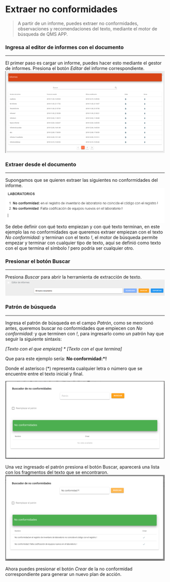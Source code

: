 # Extraer no conformidades
> A partir de un informe, puedes extraer no conformidades, observaciones y recomendaciones del texto, mediante el motor de búsqueda de QMS APP. 
### Ingresa al editor de informes con el documento
___
El primer paso es cargar un informe, puedes hacer esto mediante el gestor de informes. Presiona el botón *Editar* del informe correspondiente.
![Cargar informes](../_media/search/gestor_informes.PNG "Cargar informes")
### Extraer desde el documento
___
Supongamos que se quieren extraer las siguientes no conformidades del informe. 
![Ejemplo no conformidades](../_media/search/ejemplo.PNG "Ejemplo no conformidades")
Se debe definir con qué texto empiezan y con qué texto terminan, en este ejemplo las no conformidades que queremos extraer empiezan con el texto *No conformidad:* y terminan con el texto *!*, el motor de búsqueda permite empezar y terminar con cualquier tipo de texto, aquí se definió como texto con el que termina el símbolo *!* pero podría ser cualquier otro.
### Presionar el botón Buscar
___
Presiona *Buscar* para abrir la herramienta de extracción de texto.
![Documento guardado](../_media/editor/documento_guardado.PNG "Documento guardado")
### Patrón de búsqueda
___
Ingresa el patrón de búsqueda en el campo *Patrón*, como se mencionó antes, queremos buscar no conformidades que empiecen con *No conformidad:* y que terminen con *!*, para ingresarlo como un patrón hay que seguir la siguiente sintaxis:   
    
*[Texto con el que empieza] * [Texto con el que termina]*
   
Que para este ejemplo sería:
**No conformidad:*!**
   
Donde el asterisco (*) representa cualquier letra o número que se encuentre entre el texto inicial y final.

![Buscador](../_media/search/buscador.PNG "Buscador")  
   
Una vez ingresado el patrón presiona el botón Buscar, aparecerá una lista con los fragmentos del texto que se encontraron.   
![Buscador](../_media/search/extraccion.PNG "Buscador")  

   
Ahora puedes presionar el botón *Crear* de la no conformidad correspondiente para generar un nuevo plan de acción.